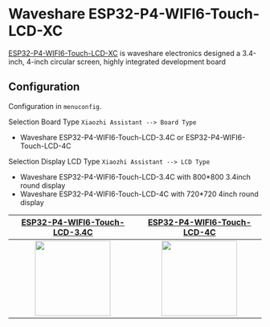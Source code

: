 # Waveshare ESP32-P4-WIFI6-Touch-LCD-XC


[ESP32-P4-WIFI6-Touch-LCD-XC](https://www.waveshare.com/esp32-p4-wifi6-touch-lcd-3.4c.htm) is waveshare electronics designed a 3.4-inch, 4-inch circular screen, highly integrated development board


## Configuration

Configuration in `menuconfig`.

Selection Board Type `Xiaozhi Assistant --> Board Type`
- Waveshare ESP32-P4-WIFI6-Touch-LCD-3.4C or ESP32-P4-WIFI6-Touch-LCD-4C

Selection Display LCD Type  `Xiaozhi Assistant --> LCD Type`
- Waveshare ESP32-P4-WIFI6-Touch-LCD-3.4C with 800*800 3.4inch round display
- Waveshare ESP32-P4-WIFI6-Touch-LCD-4C with 720*720 4inch round display



| [ESP32-P4-WIFI6-Touch-LCD-3.4C](https://www.waveshare.com/esp32-p4-wifi6-touch-lcd-3.4c.htm) | [ESP32-P4-WIFI6-Touch-LCD-4C](https://www.waveshare.com/esp32-p4-wifi6-touch-lcd-4c.htm) |
|----------------------------------------------------------------------------------------------|------------------------------------------------------------------------------------------|
|     <img style="width: 150px; height: auto; display: block; margin: 0 auto;" src= "https://www.waveshare.com/media/catalog/product/cache/1/image/800x800/9df78eab33525d08d6e5fb8d27136e95/e/s/esp32-p4-wifi6-touch-lcd-3.4c-1.jpg">                                                                                         |                <img style="width: 150px; height: auto; display: block; margin: 0 auto;" src= "https://www.waveshare.com/media/catalog/product/cache/1/image/800x800/9df78eab33525d08d6e5fb8d27136e95/e/s/esp32-p4-wifi6-touch-lcd-4c-1.jpg">                                                                          |
